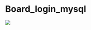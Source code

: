 # Board_login_mysql

<img src = https://github.com/SIHOSI/Board_login_mysql/assets/99976219/0f243d31-10fe-4d72-8891-68011fb8cd90>